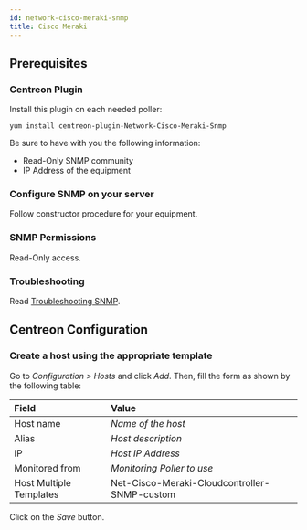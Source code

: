 ```yaml
---
id: network-cisco-meraki-snmp
title: Cisco Meraki
---
```


## Prerequisites

### Centreon Plugin

Install this plugin on each needed poller:

``` shell
yum install centreon-plugin-Network-Cisco-Meraki-Snmp
```

Be sure to have with you the following information:

  - Read-Only SNMP community
  - IP Address of the equipment

### Configure SNMP on your server

Follow constructor procedure for your equipment.

### SNMP Permissions

Read-Only access.

### Troubleshooting

Read [Troubleshooting
SNMP](../tutorials/troubleshooting-plugins.md/#troubleshooting-snmp).

## Centreon Configuration

### Create a host using the appropriate template

Go to *Configuration \> Hosts* and click *Add*. Then, fill the form as shown by
the following table:

| Field                                | Value                                        |
| :----------------------------------- | :------------------------------------------- |
| Host name                            | *Name of the host*                           |
| Alias                                | *Host description*                           |
| IP                                   | *Host IP Address*                            |
| Monitored from                       | *Monitoring Poller to use*                   |
| Host Multiple Templates              | Net-Cisco-Meraki-Cloudcontroller-SNMP-custom |

Click on the *Save* button.
